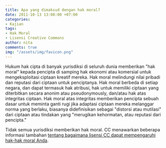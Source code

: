 ```yaml
---
title: Apa yang dimaksud dengan hak moral?
date: 2011-10-13 13:08:00 +07:00
categories:
- Kajian
tags:
- Hak Moral
- Lisensi Creative Commons
author: nita
comments: true
img: "/assets/img/favicon.png"
---
```


Hukum hak cipta di banyak yurisdiksi di seluruh dunia memberikan "hak moral" kepada pencipta di samping hak ekonomi atau komersial untuk mengeksploitasi ciptaan kreatif mereka. Hak moral melindungi nilai pribadi dan reputasi dari ciptaan untuk penciptanya. Hak moral berbeda di setiap negara, dan dapat termasuk hak atribusi, hak untuk memiliki ciptaan yang diterbitkan secara anonim atau pseudonymously, dan/atau hak atas integritas ciptaan. Hak moral atas integritas memberikan pencipta sebuah dasar untuk meminta ganti rugi jika adaptasi ciptaan mereka melanggar norma yang berlaku, biasanya didefinisikan sebagai "distorsi atau mutilasi" dari ciptaan atau tindakan yang "merugikan kehormatan, atau reputasi dari pencipta."

Tidak semua yurisdiksi memberikan hak moral. CC menawarkan beberapa informasi tambahan [tentang bagaimana lisensi CC dapat mempengaruhi hak-hak moral Anda](http://wiki.creativecommons.or.id/FAQ#Apakah_lisensi_Creative_Commons_dapat_memengaruhi_hak_moral_saya.3F).
